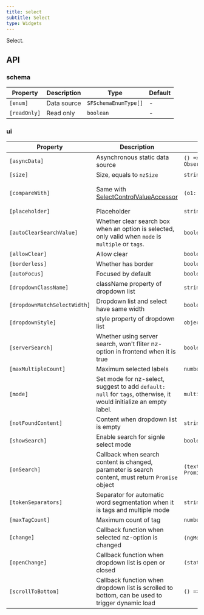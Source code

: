 ```yaml
---
title: select
subtitle: Select
type: Widgets
---
```


Select.

## API

### schema

Property     | Description | Type                 | Default
-------------|-------------|----------------------|--------
`[enum]`     | Data source | `SFSchemaEnumType[]` | -
`[readOnly]` | Read only   | `boolean`            | -

### ui

Property                     | Description                                                                                                             | Type                                        | Default
-----------------------------|-------------------------------------------------------------------------------------------------------------------------|---------------------------------------------|--------------------------------
`[asyncData]`                | Asynchronous static data source                                                                                         | `() => Observable<SFSchemaEnumType[]>`      | -
`[size]`                     | Size, equals to `nzSize`                                                                                                | `string`                                    | -
`[compareWith]`              | Same with [SelectControlValueAccessor](https://angular.io/api/forms/SelectControlValueAccessor#caveat-option-selection) | `(o1: any, o2: any) => boolean`             | `(o1: any, o2: any) => o1===o2`
`[placeholder]`              | Placeholder                                                                                                             | `string`                                    | -
`[autoClearSearchValue]`     | Whether clear search box when an option is selected, only valid when `mode` is `multiple` or `tags`.                    | `boolean`                                   | `true`
`[allowClear]`               | Allow clear                                                                                                             | `boolean`                                   | `false`
`[borderless]`               | Whether has border                                                                                                      | `boolean`                                   | `false`
`[autoFocus]`                | Focused by default                                                                                                      | `boolean`                                   | `false`
`[dropdownClassName]`        | className property of dropdown list                                                                                     | `string`                                    | -
`[dropdownMatchSelectWidth]` | Dropdown list and select have same width                                                                                | `boolean`                                   | `true`
`[dropdownStyle]`            | style property of dropdown list                                                                                         | `object`                                    | -
`[serverSearch]`             | Whether using server search, won't fliter nz-option in frontend when it is true                                         | `boolean`                                   | `false`
`[maxMultipleCount]`         | Maximum selected labels                                                                                                 | `number`                                    | `Infinity`
`[mode]`                     | Set mode for nz-select, suggest to add `default: null` for `tags`, otherwise, it would initialize an empty label.       | `multiple,tags,default`                     | `default`
`[notFoundContent]`          | Content when dropdown list is empty                                                                                     | `string`                                    | -
`[showSearch]`               | Enable search for signle select mode                                                                                    | `boolean`                                   | `false`
`[onSearch]`                 | Callback when search content is changed, parameter is search content, must return `Promise` object                      | `(text: string) => Promise<SFSchemaEnum[]>` | -
`[tokenSeparators]`          | Separator for automatic word segmentation when it is tags and multiple mode                                             | `string[]`                                  | `[]`
`[maxTagCount]`              | Maximum count of tag                                                                                                    | `number`                                    | -
`[change]`                   | Callback function when selected nz-option is changed                                                                    | `(ngModel:any丨any[])=>void`                | -
`[openChange]`               | Callback function when dropdown list is open or closed                                                                  | `(status: boolean) => void`                 | -
`[scrollToBottom]`           | Callback function when dropdown list is scrolled to bottom, can be used to trigger dynamic load                         | `() => void`                                | -
